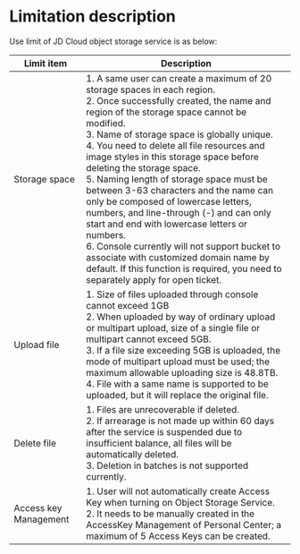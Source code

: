 # Limitation description

Use limit of JD Cloud object storage service is as below:

|Limit item|Description|
|-|-|
|Storage space|1. A same user can create a maximum of 20 storage spaces in each region. <br>2. Once successfully created, the name and region of the storage space cannot be modified. <br>3. Name of storage space is globally unique. <br>4. You need to delete all file resources and image styles in this storage space before deleting the storage space. <br>5. Naming length of storage space must be between 3-63 characters and the name can only be composed of lowercase letters, numbers, and line-through (-) and can only start and end with lowercase letters or numbers. <br>6. Console currently will not support bucket to associate with customized domain name by default. If this function is required, you need to separately apply for open ticket. |
|Upload file|1. Size of files uploaded through console cannot exceed 1GB <br>2. When uploaded by way of ordinary upload or multipart upload, size of a single file or multipart cannot exceed 5GB. <br>3. If a file size exceeding 5GB is uploaded, the mode of multipart upload must be used; the maximum allowable uploading size is 48.8TB. <br>4. File with a same name is supported to be uploaded, but it will replace the original file.
|Delete file|1. Files are unrecoverable if deleted. <br>2. If arrearage is not made up within 60 days after the service is suspended due to insufficient balance, all files will be automatically deleted. <br>3. Deletion in batches is not supported currently.
|Access key Management|1. User will not automatically create Access Key when turning on Object Storage Service. <br>2. It needs to be manually created in the AccessKey Management of Personal Center; a maximum of 5 Access Keys can be created.
